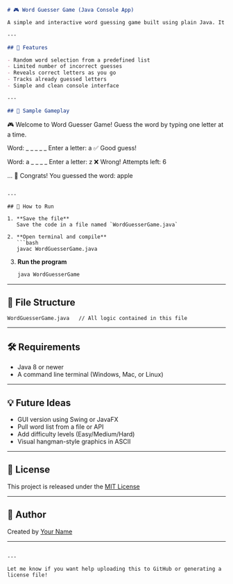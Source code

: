 ```markdown
# 🎮 Word Guesser Game (Java Console App)

A simple and interactive word guessing game built using plain Java. It's a fun little project that mimics a Hangman-style game — all within a single `.java` file!

---

## 🚀 Features

- Random word selection from a predefined list
- Limited number of incorrect guesses
- Reveals correct letters as you go
- Tracks already guessed letters
- Simple and clean console interface

---

## 📸 Sample Gameplay

```
🎮 Welcome to Word Guesser Game!
Guess the word by typing one letter at a time.

Word: _ _ _ _ _
Enter a letter: a
✅ Good guess!

Word: a _ _ _ _
Enter a letter: z
❌ Wrong! Attempts left: 6

...
🎉 Congrats! You guessed the word: apple
```

---

## 🧩 How to Run

1. **Save the file**  
   Save the code in a file named `WordGuesserGame.java`

2. **Open terminal and compile**
   ```bash
   javac WordGuesserGame.java
   ```

3. **Run the program**
   ```bash
   java WordGuesserGame
   ```

---

## 📁 File Structure

```
WordGuesserGame.java   // All logic contained in this file
```

---

## 🛠 Requirements

- Java 8 or newer
- A command line terminal (Windows, Mac, or Linux)

---

## 💡 Future Ideas

- GUI version using Swing or JavaFX
- Pull word list from a file or API
- Add difficulty levels (Easy/Medium/Hard)
- Visual hangman-style graphics in ASCII

---

## 📜 License

This project is released under the [MIT License](LICENSE)

---

## 👤 Author

Created by [Your Name](https://github.com/your-username)

---

```

---

Let me know if you want help uploading this to GitHub or generating a license file!
